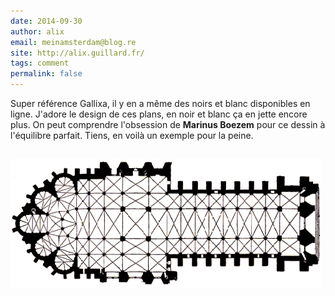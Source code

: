 ```yaml
---
date: 2014-09-30
author: alix
email: meinamsterdam@blog.re
site: http://alix.guillard.fr/
tags: comment
permalink: false
---
```

Super référence Gallixa, il y en a même des noirs et blanc disponibles en ligne. J'adore le design de ces plans, en noir et blanc ça en jette encore plus. On peut comprendre l'obsession de **Marinus Boezem** pour ce dessin à l'équilibre parfait. Tiens, en voilà un exemple pour la peine.

![monuEglise](monuEglise5.gif)
---